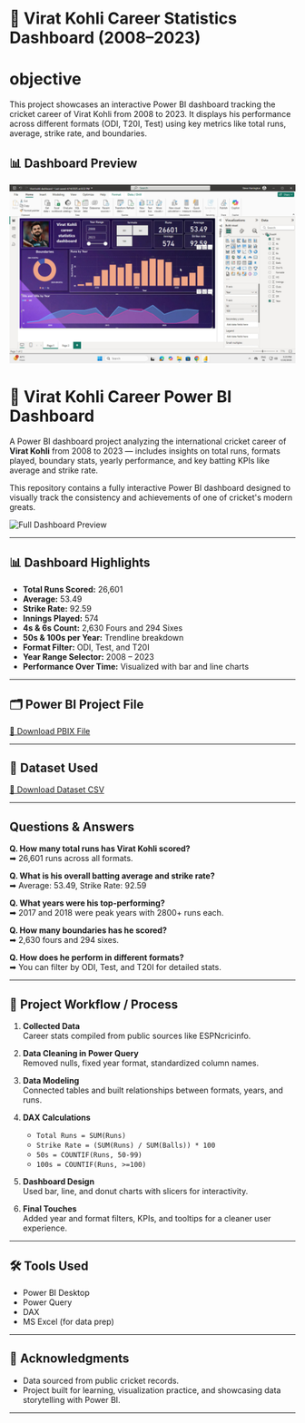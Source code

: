 
# 🏏 Virat Kohli Career Statistics Dashboard (2008–2023)

# objective 
This project showcases an interactive Power BI dashboard tracking the cricket career of Virat Kohli from 2008 to 2023. It displays his performance across different formats (ODI, T20I, Test) using key metrics like total runs, average, strike rate, and boundaries.


## 📊 Dashboard Preview

![Virat Kohli Career Dashboard](https://github.com/umeshpawak/virat-kohli-career-statistics--dashboard/blob/main/virat%20bi%20dashborad.jpeg)



# 🏏 Virat Kohli Career Power BI Dashboard

A Power BI dashboard project analyzing the international cricket career of **Virat Kohli** from 2008 to 2023 — includes insights on total runs, formats played, boundary stats, yearly performance, and key batting KPIs like average and strike rate.

This repository contains a fully interactive Power BI dashboard designed to visually track the consistency and achievements of one of cricket's modern greats.

![Full Dashboard Preview](https://github.com/your-username/virat-kohli-career-dashboard/blob/main/virat%20kohli%20full%20dashboard.png)

---

## 📊 Dashboard Highlights

- **Total Runs Scored:** 26,601  
- **Average:** 53.49  
- **Strike Rate:** 92.59  
- **Innings Played:** 574  
- **4s & 6s Count:** 2,630 Fours and 294 Sixes  
- **50s & 100s per Year:** Trendline breakdown  
- **Format Filter:** ODI, Test, and T20I  
- **Year Range Selector:** 2008 – 2023  
- **Performance Over Time:** Visualized with bar and line charts

---

## 🗂️ Power BI Project File  
[🔗 Download PBIX File](https://github.com/your-username/virat-kohli-career-dashboard/blob/main/virat%20kohli%20career%20dashboard.pbix)

---

## 📄 Dataset Used  
[📁 Download Dataset CSV](https://github.com/umeshpawak/virat-kohli-career-statistics--dashboard/blob/main/Virat%20kohli%20dataset%20-%20Sheet4.csv)

---

##  Questions & Answers

**Q. How many total runs has Virat Kohli scored?**  
➡ 26,601 runs across all formats.

**Q. What is his overall batting average and strike rate?**  
➡ Average: 53.49, Strike Rate: 92.59

**Q. What years were his top-performing?**  
➡ 2017 and 2018 were peak years with 2800+ runs each.

**Q. How many boundaries has he scored?**  
➡ 2,630 fours and 294 sixes.

**Q. How does he perform in different formats?**  
➡ You can filter by ODI, Test, and T20I for detailed stats.

---

## 🔄 Project Workflow / Process

1. **Collected Data**  
   Career stats compiled from public sources like ESPNcricinfo.

2. **Data Cleaning in Power Query**  
   Removed nulls, fixed year format, standardized column names.

3. **Data Modeling**  
   Connected tables and built relationships between formats, years, and runs.

4. **DAX Calculations**  
   - `Total Runs = SUM(Runs)`
   - `Strike Rate = (SUM(Runs) / SUM(Balls)) * 100`
   - `50s = COUNTIF(Runs, 50-99)`
   - `100s = COUNTIF(Runs, >=100)`

5. **Dashboard Design**  
   Used bar, line, and donut charts with slicers for interactivity.

6. **Final Touches**  
   Added year and format filters, KPIs, and tooltips for a cleaner user experience.

---

## 🛠 Tools Used

- Power BI Desktop  
- Power Query  
- DAX  
- MS Excel (for data prep)

---

## 🙌 Acknowledgments

- Data sourced from public cricket records.  
- Project built for learning, visualization practice, and showcasing data storytelling with Power BI.

---

